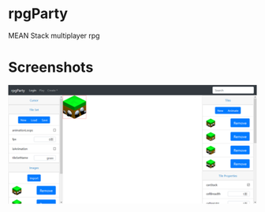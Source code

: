 # rpgParty
MEAN Stack multiplayer rpg
# Screenshots
![alt text](screenshots/tileseteditor.png "Tileset Editor Screenshot")
